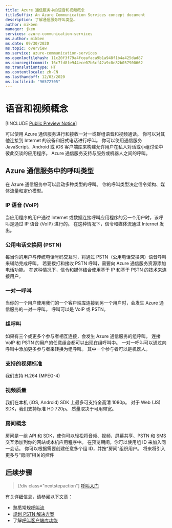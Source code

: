 ```yaml
---
title: Azure 通信服务中的语音和视频概念
titleSuffix: An Azure Communication Services concept document
description: 了解通信服务呼叫类型。
author: mikben
manager: jken
services: azure-communication-services
ms.author: mikben
ms.date: 09/30/2020
ms.topic: overview
ms.service: azure-communication-services
ms.openlocfilehash: 11c20f3f79a4fceafaca9b1a948f1b4a425dad87
ms.sourcegitcommit: 16c7fd8fe944ece07b6cf42a9c0e82b057900662
ms.translationtype: HT
ms.contentlocale: zh-CN
ms.lasthandoff: 12/03/2020
ms.locfileid: "96572705"
---
```

# <a name="voice-and-video-concepts"></a>语音和视频概念

[!INCLUDE [Public Preview Notice](../../includes/public-preview-include.md)]

可以使用 Azure 通信服务进行和接收一对一或群组语音和视频通话。 你可以对其他连接到 Internet 的设备和旧式电话进行呼叫。 你可以使用通信服务 JavaScript、Android 或 iOS 客户端库来构建允许用户在私人对话或小组讨论中彼此交谈的应用程序。 Azure 通信服务支持与服务或机器人之间的呼叫。

## <a name="call-types-in-azure-communication-services"></a>Azure 通信服务中的呼叫类型

在 Azure 通信服务中可以启动多种类型的呼叫。 你的呼叫类型决定信令架构、媒体流量和定价模型。

### <a name="voice-over-ip-voip"></a>IP 语音 (VoIP) 

当应用程序的用户通过 Internet 或数据连接呼叫应用程序的另一个用户时，该呼叫是通过 IP 语音 (VoIP) 进行的。 在这种情况下，信令和媒体流通过 Internet 发出。

### <a name="public-switched-telephone-network-pstn"></a>公用电话交换网 (PSTN)

每当你的用户与传统电话号码交互时，将通过 PSTN（公用电话交换网）语音呼叫来辅助完成呼叫。 若要拨打和接收 PSTN 呼叫，需要向 Azure 通信服务资源添加电话功能。 在这种情况下，信令和媒体结合使用基于 IP 和基于 PSTN 的技术来连接用户。

### <a name="one-to-one-call"></a>一对一呼叫

当你的一个用户使用我们的一个客户端库连接到另一个用户时，会发生 Azure 通信服务的一对一呼叫。 呼叫可以是 VoIP 或 PSTN。

### <a name="group-call"></a>组呼叫

如果有三个或更多个参与者相互连接，会发生 Azure 通信服务的组呼叫。 连接 VoIP 和 PSTN 的用户的任意组合都可以出现在组呼叫中。 一对一呼叫可以通过向呼叫中添加更多参与者来转换为组呼叫。 其中一个参与者可以是机器人。

### <a name="supported-video-standards"></a>支持的视频标准
我们支持 H.264 (MPEG-4) 

### <a name="video-quality"></a>视频质量
我们在本机 (iOS, Android) SDK 上最多可支持全高清 1080p。 对于 Web (JS) SDK，我们支持标准 HD 720p。 质量取决于可用带宽。  

### <a name="rooms-concept"></a>房间概念
房间是一组 API 和 SDK，使你可以轻松将音频、视频、屏幕共享、PSTN 和 SMS 交互添加到你的网站或本机应用程序中。
在预览期间，你可以使用组 ID 来加入同一会话。 你可以根据需要创建任意多个组 ID，并按“房间”组织用户。 将来将引入更多与“房间”相关的控件 

## <a name="next-steps"></a>后续步骤

> [!div class="nextstepaction"]
> [呼叫入门](../../quickstarts/voice-video-calling/getting-started-with-calling.md)

有关详细信息，请参阅以下文章：
- 熟悉常规[呼叫流](../call-flows.md)
- [规划 PSTN 解决方案](../telephony-sms/plan-solution.md)
- 了解[呼叫客户端库功能](../voice-video-calling/calling-sdk-features.md)
